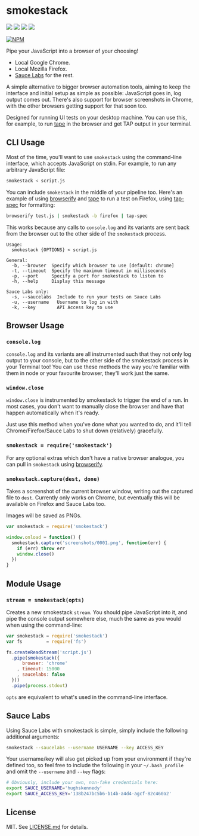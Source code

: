 # smokestack
![](http://img.shields.io/badge/stability-experimental-orange.svg?style=flat)
![](http://img.shields.io/npm/v/smokestack.svg?style=flat)
![](http://img.shields.io/npm/dm/smokestack.svg?style=flat)
![](http://img.shields.io/npm/l/smokestack.svg?style=flat)

[![NPM](https://nodei.co/npm/smokestack.png)](https://nodei.co/npm/smokestack/)

Pipe your JavaScript into a browser of your choosing!

* Local Google Chrome.
* Local Mozilla Firefox.
* [Sauce Labs](http://saucelabs.com) for the rest.

A simple alternative to bigger browser automation tools, aiming to keep the
interface and initial setup as simple as possible: JavaScript goes in, log
output comes out. There's also support for browser screenshots in Chrome,
with the other browsers getting support for that soon too.

Designed for running UI tests on your desktop machine. You can use this,
for example, to run [tape](https://github.com/substack/tape) in the browser and
get TAP output in your terminal.

## CLI Usage

Most of the time, you'll want to use `smokestack` using the command-line
interface, which accepts JavaScript on stdin. For example, to run any arbitrary
JavaScript file:

``` bash
smokestack < script.js
```

You can include `smokestack` in the middle of your pipeline too. Here's an
example of using [browserify](http://browserify.org/) and
[tape](http://github.com/substack/tape) to run a test on Firefox, using
[tap-spec](https://github.com/scottcorgan/tap-spec) for formatting:

``` bash
browserify test.js | smokestack -b firefox | tap-spec
```

This works because any calls to `console.log` and its variants are sent back
from the browser out to the other side of the `smokestack` process.

```
Usage:
  smokestack {OPTIONS} < script.js

General:
  -b, --browser  Specify which browser to use [default: chrome]
  -t, --timeout  Specify the maximum timeout in milliseconds
  -p, --port     Specify a port for smokestack to listen to
  -h, --help     Display this message

Sauce Labs only:
  -s, --saucelabs  Include to run your tests on Sauce Labs
  -u, --username   Username to log in with
  -k, --key        API Access key to use
```

## Browser Usage

### `console.log`

`console.log` and its variants are all instrumented such that they not only
log output to your console, but to the other side of the smokestack process
in your Terminal too! You can use these methods the way you're familiar
with them in node or your favourite browser, they'll work just the same.

### `window.close`

`window.close` is instrumented by smokestack to trigger the end of a run.
In most cases, you don't want to manually close the browser and have that
happen automatically when it's ready.

Just use this method when you've done what you wanted to do, and it'll tell
Chrome/Firefox/Sauce Labs to shut down (relatively) gracefully.

### `smokestack = require('smokestack')`

For any optional extras which don't have a native browser analogue, you can
pull in `smokestack` using [browserify](http://browserify.org/).

### `smokestack.capture(dest, done)`

Takes a screenshot of the current browser window, writing out the captured file
to `dest`. Currently only works on Chrome, but eventually this will be available
on Firefox and Sauce Labs too.

Images will be saved as PNGs.

``` javascript
var smokestack = require('smokestack')

window.onload = function() {
  smokestack.capture('screenshots/0001.png', function(err) {
    if (err) throw err
    window.close()
  })
}
```

## Module Usage

### `stream = smokestack(opts)`

Creates a new smokestack `stream`. You should pipe JavaScript into it, and
pipe the console output somewhere else, much the same as you would when using
the command-line:

``` javascript
var smokestack = require('smokestack')
var fs         = require('fs')

fs.createReadStream('script.js')
  .pipe(smokestack({
      browser: 'chrome'
    , timeout: 15000
    , saucelabs: false
  }))
  .pipe(process.stdout)
```

`opts` are equivalent to what's used in the command-line interface.

## Sauce Labs

Using Sauce Labs with smokestack is simple, simply include the following
additional arguments:

``` bash
smokestack --saucelabs --username USERNAME --key ACCESS_KEY
```

Your username/key will also get picked up from your environment if they're
defined too, so feel free to include the following in your `~/.bash_profile`
and omit the `--username` and `--key` flags:

``` bash
# Obviously, include your own, non-fake credentials here:
export SAUCE_USERNAME='hughskennedy'
export SAUCE_ACCESS_KEY='138b247bc5b6-b14b-a4d4-agcf-82c460a2'
```

## License

MIT. See [LICENSE.md](http://github.com/hughsk/smokestack/blob/master/LICENSE.md) for details.
